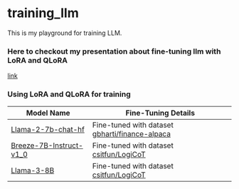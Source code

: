 # training_llm

This is my playground for training LLM.

### Here to checkout my presentation about fine-tuning llm with LoRA and QLoRA
[link](https://docs.google.com/presentation/d/1u0Ec_L3QV16qSPJO0s8zAVbiKg4w0ijE6crreJw27hU/edit?usp=sharing)

### Using LoRA and QLoRA for training

| Model Name      | Fine-Tuning Details                |
|-----------------|------------------------------------|
| [Llama-2-7b-chat-hf](https://huggingface.co/meta-llama/Llama-2-7b-chat-hf)         | Fine-tuned with dataset [gbharti/finance-alpaca](https://huggingface.co/datasets/gbharti/finance-alpaca)         |
| [Breeze-7B-Instruct-v1_0](https://huggingface.co/MediaTek-Research/Breeze-7B-Instruct-v1_0)         | Fine-tuned with dataset [csitfun/LogiCoT](https://huggingface.co/datasets/csitfun/LogiCoT)         |
| [Llama-3-8B](https://huggingface.co/meta-llama/Meta-Llama-3-8B)         | Fine-tuned with dataset [csitfun/LogiCoT](https://huggingface.co/datasets/csitfun/LogiCoT)         |

